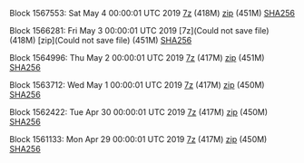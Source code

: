 Block 1567553: Sat May  4 00:00:01 UTC 2019 [7z](https://transfer.sh/tAeVn/bootstrap.dat.20190504.7z) (418M) [zip](https://transfer.sh/hndEJ/bootstrap.dat.20190504.zip) (451M) [SHA256](https://transfer.sh/RFAhV/sha256.txt)

Block 1566281: Fri May  3 00:00:01 UTC 2019 [7z](Could not save file) (418M) [zip](Could not save file) (451M) [SHA256](https://transfer.sh/DNtKE/sha256.txt)

Block 1564996: Thu May  2 00:00:01 UTC 2019 [7z]() (417M) [zip]() (451M) [SHA256]()

Block 1563712: Wed May  1 00:00:01 UTC 2019 [7z](https://transfer.sh/11Xjb6/bootstrap.dat.20190501.7z) (417M) [zip](https://transfer.sh/waB3M/bootstrap.dat.20190501.zip) (450M) [SHA256](https://transfer.sh/StrjB/sha256.txt)

Block 1562422: Tue Apr 30 00:00:01 UTC 2019 [7z](https://transfer.sh/cFgUc/bootstrap.dat.20190430.7z) (417M) [zip](https://transfer.sh/QV7PO/bootstrap.dat.20190430.zip) (450M) [SHA256](https://transfer.sh/OXg4Z/sha256.txt)

Block 1561133: Mon Apr 29 00:00:01 UTC 2019 [7z](https://transfer.sh/nDfcG/bootstrap.dat.20190429.7z) (417M) [zip](https://transfer.sh/rRYvC/bootstrap.dat.20190429.zip) (450M) [SHA256](https://transfer.sh/q31NG/sha256.txt)
